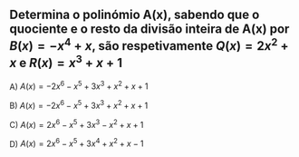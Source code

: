 ## Determina o polinómio A(x), sabendo que o quociente e o resto da divisão inteira de A(x) por $B(x) = -x^{4}+x$, são respetivamente $Q(x) = 2x^{2}+x$  e $R(x) = x^{3}+x+1$

A) $A(x) = -2x^{6} -x^{5}+3x^{3}+x^{2}+x+1$

B) $A(x) = -2x^{6} -x^{5}+3x^{3}+x^{2}+x+1$ 
 
C) $A(x) = 2x^{6} -x^{5}+3x^{3}-x^{2}+x+1$

D) $A(x) = 2x^{6} -x^{5}+3x^{4}+x^{2}+x-1$ 